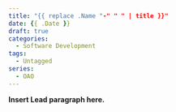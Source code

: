 ```yaml
---
title: "{{ replace .Name "-" " " | title }}"
date: {{ .Date }}
draft: true
categories:
  - Software Development
tags:
  - Untagged
series: 
  - OAO
---
```


**Insert Lead paragraph here.**